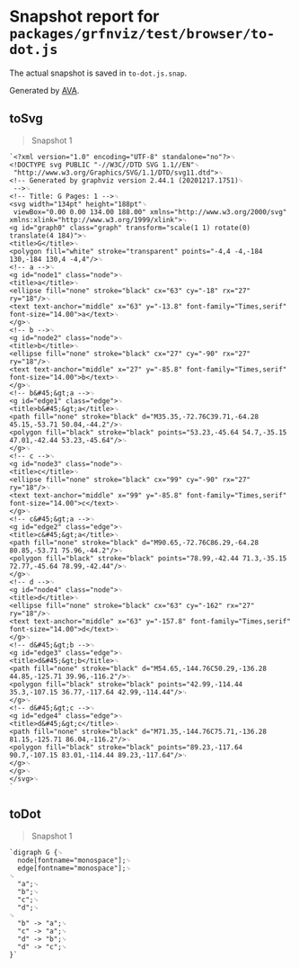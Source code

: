 # Snapshot report for `packages/grfnviz/test/browser/to-dot.js`

The actual snapshot is saved in `to-dot.js.snap`.

Generated by [AVA](https://avajs.dev).

## toSvg

> Snapshot 1

    `<?xml version="1.0" encoding="UTF-8" standalone="no"?>␊
    <!DOCTYPE svg PUBLIC "-//W3C//DTD SVG 1.1//EN"␊
     "http://www.w3.org/Graphics/SVG/1.1/DTD/svg11.dtd">␊
    <!-- Generated by graphviz version 2.44.1 (20201217.1751)␊
     -->␊
    <!-- Title: G Pages: 1 -->␊
    <svg width="134pt" height="188pt"␊
     viewBox="0.00 0.00 134.00 188.00" xmlns="http://www.w3.org/2000/svg" xmlns:xlink="http://www.w3.org/1999/xlink">␊
    <g id="graph0" class="graph" transform="scale(1 1) rotate(0) translate(4 184)">␊
    <title>G</title>␊
    <polygon fill="white" stroke="transparent" points="-4,4 -4,-184 130,-184 130,4 -4,4"/>␊
    <!-- a -->␊
    <g id="node1" class="node">␊
    <title>a</title>␊
    <ellipse fill="none" stroke="black" cx="63" cy="-18" rx="27" ry="18"/>␊
    <text text-anchor="middle" x="63" y="-13.8" font-family="Times,serif" font-size="14.00">a</text>␊
    </g>␊
    <!-- b -->␊
    <g id="node2" class="node">␊
    <title>b</title>␊
    <ellipse fill="none" stroke="black" cx="27" cy="-90" rx="27" ry="18"/>␊
    <text text-anchor="middle" x="27" y="-85.8" font-family="Times,serif" font-size="14.00">b</text>␊
    </g>␊
    <!-- b&#45;&gt;a -->␊
    <g id="edge1" class="edge">␊
    <title>b&#45;&gt;a</title>␊
    <path fill="none" stroke="black" d="M35.35,-72.76C39.71,-64.28 45.15,-53.71 50.04,-44.2"/>␊
    <polygon fill="black" stroke="black" points="53.23,-45.64 54.7,-35.15 47.01,-42.44 53.23,-45.64"/>␊
    </g>␊
    <!-- c -->␊
    <g id="node3" class="node">␊
    <title>c</title>␊
    <ellipse fill="none" stroke="black" cx="99" cy="-90" rx="27" ry="18"/>␊
    <text text-anchor="middle" x="99" y="-85.8" font-family="Times,serif" font-size="14.00">c</text>␊
    </g>␊
    <!-- c&#45;&gt;a -->␊
    <g id="edge2" class="edge">␊
    <title>c&#45;&gt;a</title>␊
    <path fill="none" stroke="black" d="M90.65,-72.76C86.29,-64.28 80.85,-53.71 75.96,-44.2"/>␊
    <polygon fill="black" stroke="black" points="78.99,-42.44 71.3,-35.15 72.77,-45.64 78.99,-42.44"/>␊
    </g>␊
    <!-- d -->␊
    <g id="node4" class="node">␊
    <title>d</title>␊
    <ellipse fill="none" stroke="black" cx="63" cy="-162" rx="27" ry="18"/>␊
    <text text-anchor="middle" x="63" y="-157.8" font-family="Times,serif" font-size="14.00">d</text>␊
    </g>␊
    <!-- d&#45;&gt;b -->␊
    <g id="edge3" class="edge">␊
    <title>d&#45;&gt;b</title>␊
    <path fill="none" stroke="black" d="M54.65,-144.76C50.29,-136.28 44.85,-125.71 39.96,-116.2"/>␊
    <polygon fill="black" stroke="black" points="42.99,-114.44 35.3,-107.15 36.77,-117.64 42.99,-114.44"/>␊
    </g>␊
    <!-- d&#45;&gt;c -->␊
    <g id="edge4" class="edge">␊
    <title>d&#45;&gt;c</title>␊
    <path fill="none" stroke="black" d="M71.35,-144.76C75.71,-136.28 81.15,-125.71 86.04,-116.2"/>␊
    <polygon fill="black" stroke="black" points="89.23,-117.64 90.7,-107.15 83.01,-114.44 89.23,-117.64"/>␊
    </g>␊
    </g>␊
    </svg>␊
    `

## toDot

> Snapshot 1

    `digraph G {␊
      node[fontname="monospace"];␊
      edge[fontname="monospace"];␊
    ␊
      "a";␊
      "b";␊
      "c";␊
      "d";␊
    ␊
      "b" -> "a";␊
      "c" -> "a";␊
      "d" -> "b";␊
      "d" -> "c";␊
    }`
